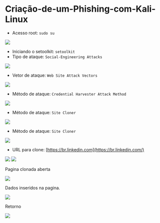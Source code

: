 # Criação-de-um-Phishing-com-Kali-Linux



- Acesso root: `sudo su`

<img src="imagens/01.png">

- Iniciando o setoolkit: `setoolkit`
- Tipo de ataque: `Social-Engineering Attacks`

<img src="imagens/2.png">

- Vetor de ataque: `Web Site Attack Vectors`

<img src="imagens/3.png">

- Método de ataque: `Credential Harvester Attack Method `

<img src="imagens/4.png">

- Método de ataque: `Site Cloner`

<img src="imagens/5.png">

- Método de ataque: `Site Cloner`

<img src="imagens/6.png">

- URL para clone: [https://br.linkedin.com](https://br.linkedin.com/)

<img src="imagens/7.png">

<img src="imagens/8.png">

Pagina clonada aberta 

<img src="imagens/9.png">

Dados inseridos na pagina.

<img src="imagens/10.png">

Retorno 

<img src="imagens/11.png">
